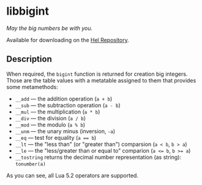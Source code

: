 # libbigint
*May the big numbers be with you.*

Available for downloading on the [Hel Repository](https://hel.fomalhaut.me/#packages/libbigint).

## Description
When required, the `bigint` function is returned for creation big integers. Those are the table values with a metatable assigned to them that provides some metamethods:

* `__add` — the addition operation (`a + b`)
* `__sub` — the subtraction operation (`a - b`)
* `__mul` — the multiplication (`a * b`)
* `__div` — the division (`a / b`)
* `__mod` — the modulo (`a % b`)
* `__unm` — the unary minus (inversion, `-a`)
* `__eq` — test for equality (`a == b`)
* `__lt` — the "less than" (or "greater than") comparsion (`a < b`, `b > a`)
* `__le` — the "less/greater than or equal to" comparion (`a <= b`, `b >= a`)
* `__tostring` returns the decimal number representation (as string): `tonumber(a)`

As you can see, all Lua 5.2 operators are supported.
